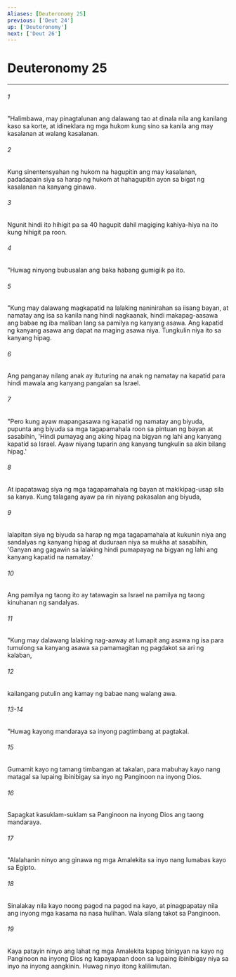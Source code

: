 ```yaml
---
Aliases: [Deuteronomy 25]
previous: ['Deut 24']
up: ['Deuteronomy']
next: ['Deut 26']
---
```

# Deuteronomy 25

***

###### 1
"Halimbawa, may pinagtalunan ang dalawang tao at dinala nila ang kanilang kaso sa korte, at idineklara ng mga hukom kung sino sa kanila ang may kasalanan at walang kasalanan. 

###### 2
Kung sinentensyahan ng hukom na hagupitin ang may kasalanan, padadapain siya sa harap ng hukom at hahagupitin ayon sa bigat ng kasalanan na kanyang ginawa. 

###### 3
Ngunit hindi ito hihigit pa sa 40 hagupit dahil magiging kahiya-hiya na ito kung hihigit pa roon. 

###### 4
"Huwag ninyong bubusalan ang baka habang gumigiik pa ito. 

###### 5
"Kung may dalawang magkapatid na lalaking naninirahan sa iisang bayan, at namatay ang isa sa kanila nang hindi nagkaanak, hindi makapag-aasawa ang babae ng iba maliban lang sa pamilya ng kanyang asawa. Ang kapatid ng kanyang asawa ang dapat na maging asawa niya. Tungkulin niya ito sa kanyang hipag. 

###### 6
Ang panganay nilang anak ay ituturing na anak ng namatay na kapatid para hindi mawala ang kanyang pangalan sa Israel. 

###### 7
"Pero kung ayaw mapangasawa ng kapatid ng namatay ang biyuda, pupunta ang biyuda sa mga tagapamahala roon sa pintuan ng bayan at sasabihin, 'Hindi pumayag ang aking hipag na bigyan ng lahi ang kanyang kapatid sa Israel. Ayaw niyang tuparin ang kanyang tungkulin sa akin bilang hipag.' 

###### 8
At ipapatawag siya ng mga tagapamahala ng bayan at makikipag-usap sila sa kanya. Kung talagang ayaw pa rin niyang pakasalan ang biyuda, 

###### 9
lalapitan siya ng biyuda sa harap ng mga tagapamahala at kukunin niya ang sandalyas ng kanyang hipag at duduraan niya sa mukha at sasabihin, 'Ganyan ang gagawin sa lalaking hindi pumapayag na bigyan ng lahi ang kanyang kapatid na namatay.' 

###### 10
Ang pamilya ng taong ito ay tatawagin sa Israel na pamilya ng taong kinuhanan ng sandalyas. 

###### 11
"Kung may dalawang lalaking nag-aaway at lumapit ang asawa ng isa para tumulong sa kanyang asawa sa pamamagitan ng pagdakot sa ari ng kalaban, 

###### 12
kailangang putulin ang kamay ng babae nang walang awa.

###### 13-14
"Huwag kayong mandaraya sa inyong pagtimbang at pagtakal. 

###### 15
Gumamit kayo ng tamang timbangan at takalan, para mabuhay kayo nang matagal sa lupaing ibinibigay sa inyo ng Panginoon na inyong Dios. 

###### 16
Sapagkat kasuklam-suklam sa Panginoon na inyong Dios ang taong mandaraya. 

###### 17
"Alalahanin ninyo ang ginawa ng mga Amalekita sa inyo nang lumabas kayo sa Egipto. 

###### 18
Sinalakay nila kayo noong pagod na pagod na kayo, at pinagpapatay nila ang inyong mga kasama na nasa hulihan. Wala silang takot sa Panginoon. 

###### 19
Kaya patayin ninyo ang lahat ng mga Amalekita kapag binigyan na kayo ng Panginoon na inyong Dios ng kapayapaan doon sa lupaing ibinibigay niya sa inyo na inyong aangkinin. Huwag ninyo itong kalilimutan.
